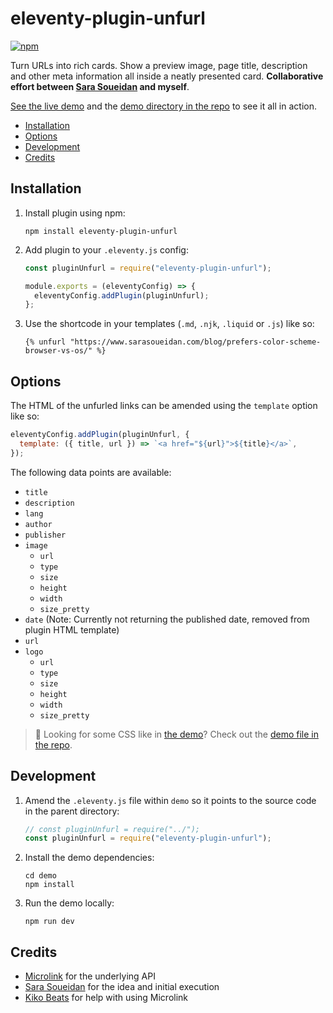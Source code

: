 # eleventy-plugin-unfurl

[![npm](https://img.shields.io/npm/v/eleventy-plugin-unfurl)](https://www.npmjs.com/package/eleventy-plugin-unfurl)

Turn URLs into rich cards. Show a preview image, page title, description and other meta information all inside a neatly presented card. **Collaborative effort between [Sara Soueidan](https://www.sarasoueidan.com) and myself**.

[See the live demo](https://eleventy-plugin-unfurl.netlify.app) and the [demo directory in the repo](https://github.com/daviddarnes/eleventy-plugin-unfurl/tree/main/demo) to see it all in action.

- [Installation](#installation)
- [Options](#options)
- [Development](#development)
- [Credits](#credits)

## Installation

1. Install plugin using npm:

   ```
   npm install eleventy-plugin-unfurl
   ```

2. Add plugin to your `.eleventy.js` config:

   ```js
   const pluginUnfurl = require("eleventy-plugin-unfurl");

   module.exports = (eleventyConfig) => {
     eleventyConfig.addPlugin(pluginUnfurl);
   };
   ```

3. Use the shortcode in your templates (`.md`, `.njk`, `.liquid` or `.js`) like so:

   ```njk
   {% unfurl "https://www.sarasoueidan.com/blog/prefers-color-scheme-browser-vs-os/" %}
   ```

## Options

The HTML of the unfurled links can be amended using the `template` option like so:

```js
eleventyConfig.addPlugin(pluginUnfurl, {
  template: ({ title, url }) => `<a href="${url}">${title}</a>`,
});
```

The following data points are available:

- `title`
- `description`
- `lang`
- `author`
- `publisher`
- `image`
  - `url`
  - `type`
  - `size`
  - `height`
  - `width`
  - `size_pretty`
- `date` (Note: Currently not returning the published date, removed from plugin HTML template)
- `url`
- `logo`
  - `url`
  - `type`
  - `size`
  - `height`
  - `width`
  - `size_pretty`

> 🎨 Looking for some CSS like in [the demo](https://eleventy-plugin-unfurl.netlify.app)? Check out the [demo file in the repo](https://github.com/daviddarnes/eleventy-plugin-unfurl/blob/main/demo/index.njk).

## Development

1. Amend the `.eleventy.js` file within `demo` so it points to the source code in the parent directory:

   ```js
   // const pluginUnfurl = require("../");
   const pluginUnfurl = require("eleventy-plugin-unfurl");
   ```

2. Install the demo dependencies:

   ```text
   cd demo
   npm install
   ```

3. Run the demo locally:
   ```text
   npm run dev
   ```

## Credits

- [Microlink](https://microlink.io) for the underlying API
- [Sara Soueidan](https://www.sarasoueidan.com) for the idea and initial execution
- [Kiko Beats](https://kikobeats.com) for help with using Microlink
